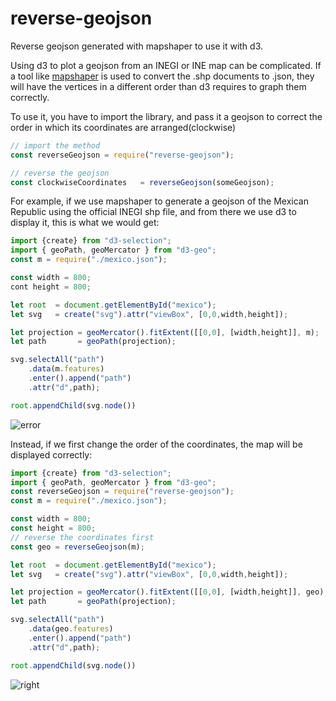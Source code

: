 # reverse-geojson
Reverse geojson generated with mapshaper to use it with d3.

Using d3 to plot a geojson from an INEGI or INE map can be complicated. If a tool like [mapshaper](https://mapshaper.org) is used to convert the .shp documents to .json, they will have the vertices in a different order than d3 requires to graph them correctly.

To use it, you have to import the library, and pass it a geojson to correct the order in which its coordinates are arranged(clockwise)

```js
// import the method
const reverseGeojson = require("reverse-geojson");

// reverse the geojson
const clockwiseCoordinates   = reverseGeojson(someGeojson);
```


For example, if we use mapshaper to generate a geojson of the Mexican Republic using the official INEGI shp file, and from there we use d3 to display it, this is what we would get:

```js
import {create} from "d3-selection";
import { geoPath, geoMercator } from "d3-geo";
const m = require("./mexico.json");

const width = 800;
cont height = 800;

let root  = document.getElementById("mexico");
let svg   = create("svg").attr("viewBox", [0,0,width,height]);

let projection = geoMercator().fitExtent([[0,0], [width,height]], m);
let path       = geoPath(projection);

svg.selectAll("path")
    .data(m.features)
    .enter().append("path")
    .attr("d",path);

root.appendChild(svg.node())
```

![error](https://user-images.githubusercontent.com/3756555/154812477-af99f2c4-9a1e-4624-9005-828e15355bb4.png)

Instead, if we first change the order of the coordinates, the map will be displayed correctly:

```js
import {create} from "d3-selection";
import { geoPath, geoMercator } from "d3-geo";
const reverseGeojson = require("reverse-geojson");
const m = require("./mexico.json");

const width = 800;
const height = 800;
// reverse the coordinates first
const geo = reverseGeojson(m);

let root  = document.getElementById("mexico");
let svg   = create("svg").attr("viewBox", [0,0,width,height]);

let projection = geoMercator().fitExtent([[0,0], [width,height]], geo);
let path       = geoPath(projection);

svg.selectAll("path")
    .data(geo.features)
    .enter().append("path")
    .attr("d",path);

root.appendChild(svg.node())
```
![right](https://user-images.githubusercontent.com/3756555/154812482-c0d5405f-79f6-4e46-afe1-c6fa0fa0366e.png)


